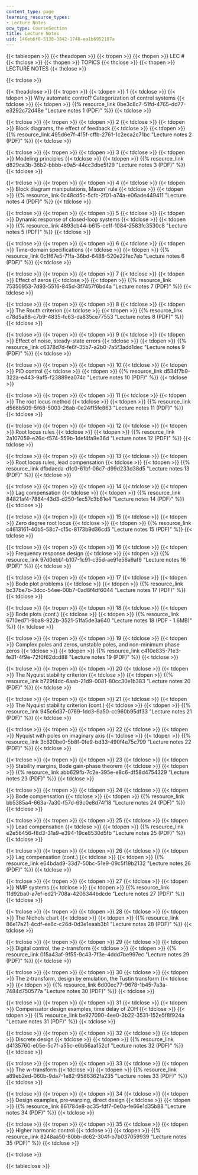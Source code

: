 ```yaml
---
content_type: page
learning_resource_types:
- Lecture Notes
ocw_type: CourseSection
title: Lecture Notes
uid: 146eb6f8-5138-3842-1748-ea1b6952187a
---
```


{{< tableopen >}}
{{< theadopen >}}
{{< tropen >}}
{{< thopen >}}
LEC #
{{< thclose >}}
{{< thopen >}}
TOPICS
{{< thclose >}}
{{< thopen >}}
LECTURE NOTES
{{< thclose >}}

{{< trclose >}}

{{< theadclose >}}
{{< tropen >}}
{{< tdopen >}}
1
{{< tdclose >}}
{{< tdopen >}}
Why automatic control? Categorization of control systems
{{< tdclose >}}
{{< tdopen >}}
{{% resource_link 0be3c8c7-51fd-4765-dd77-e3292c72d48e "Lecture notes 1 (PDF)" %}}
{{< tdclose >}}

{{< trclose >}}
{{< tropen >}}
{{< tdopen >}}
2
{{< tdclose >}}
{{< tdopen >}}
Block diagrams, the effect of feedback
{{< tdclose >}}
{{< tdopen >}}
{{% resource_link 495d6e7f-415f-cffb-2761-1c2eca2c71bc "Lecture notes 2 (PDF)" %}}
{{< tdclose >}}

{{< trclose >}}
{{< tropen >}}
{{< tdopen >}}
3
{{< tdclose >}}
{{< tdopen >}}
Modeling principles
{{< tdclose >}}
{{< tdopen >}}
{{% resource_link d829ca3b-36b2-bbbb-e9a5-44cc3dbe5f29 "Lecture notes 3 (PDF)" %}}
{{< tdclose >}}

{{< trclose >}}
{{< tropen >}}
{{< tdopen >}}
4
{{< tdclose >}}
{{< tdopen >}}
Block diagram manipulations, Mason' rule
{{< tdclose >}}
{{< tdopen >}}
{{% resource_link 0c48cd5c-5cfc-2f01-a74a-e06ade449411 "Lecture notes 4 (PDF)" %}}
{{< tdclose >}}

{{< trclose >}}
{{< tropen >}}
{{< tdopen >}}
5
{{< tdclose >}}
{{< tdopen >}}
Dynamic response of closed-loop systems
{{< tdclose >}}
{{< tdopen >}}
{{% resource_link 4893cb44-b615-ce1f-1084-2583fc3530c8 "Lecture notes 5 (PDF)" %}}
{{< tdclose >}}

{{< trclose >}}
{{< tropen >}}
{{< tdopen >}}
6
{{< tdclose >}}
{{< tdopen >}}
Time-domain specifications
{{< tdclose >}}
{{< tdopen >}}
{{% resource_link 0c1f67e5-71fa-36bd-6488-520e22fec7eb "Lecture notes 6 (PDF)" %}}
{{< tdclose >}}

{{< trclose >}}
{{< tropen >}}
{{< tdopen >}}
7
{{< tdclose >}}
{{< tdopen >}}
Effect of zeros
{{< tdclose >}}
{{< tdopen >}}
{{% resource_link 75350953-7d93-5516-845d-3f7457f6bd4a "Lecture notes 7 (PDF)" %}}
{{< tdclose >}}

{{< trclose >}}
{{< tropen >}}
{{< tdopen >}}
8
{{< tdclose >}}
{{< tdopen >}}
The Routh criterion
{{< tdclose >}}
{{< tdopen >}}
{{% resource_link c78d5a88-c7b9-4835-fc63-da835ce77553 "Lecture notes 8 (PDF)" %}}
{{< tdclose >}}

{{< trclose >}}
{{< tropen >}}
{{< tdopen >}}
9
{{< tdclose >}}
{{< tdopen >}}
Effect of noise, steady-state errors
{{< tdclose >}}
{{< tdopen >}}
{{% resource_link c6378d7d-fe6f-35b7-a2b0-7a5f3add1dec "Lecture notes 9 (PDF)" %}}
{{< tdclose >}}

{{< trclose >}}
{{< tropen >}}
{{< tdopen >}}
10
{{< tdclose >}}
{{< tdopen >}}
PID control
{{< tdclose >}}
{{< tdopen >}}
{{% resource_link d534f7b9-322a-e443-9af5-f23889ea074c "Lecture notes 10 (PDF)" %}}
{{< tdclose >}}

{{< trclose >}}
{{< tropen >}}
{{< tdopen >}}
11
{{< tdclose >}}
{{< tdopen >}}
The root locus method
{{< tdclose >}}
{{< tdopen >}}
{{% resource_link d566b509-5f68-5003-26ab-0e24f15fe863 "Lecture notes 11 (PDF)" %}}
{{< tdclose >}}

{{< trclose >}}
{{< tropen >}}
{{< tdopen >}}
12
{{< tdclose >}}
{{< tdopen >}}
Root locus rules
{{< tdclose >}}
{{< tdopen >}}
{{% resource_link 2a107059-e26d-f574-559b-1def4fa9e36d "Lecture notes 12 (PDF)" %}}
{{< tdclose >}}

{{< trclose >}}
{{< tropen >}}
{{< tdopen >}}
13
{{< tdclose >}}
{{< tdopen >}}
Root locus rules, lead compensation
{{< tdclose >}}
{{< tdopen >}}
{{% resource_link dfbdaeda-d1c0-61bf-06c7-d99d233d38d5 "Lecture notes 13 (PDF)" %}}
{{< tdclose >}}

{{< trclose >}}
{{< tropen >}}
{{< tdopen >}}
14
{{< tdclose >}}
{{< tdopen >}}
Lag compensation
{{< tdclose >}}
{{< tdopen >}}
{{% resource_link 84821af4-7884-43d3-d250-1ec57c3b81e4 "Lecture notes 14 (PDF)" %}}
{{< tdclose >}}

{{< trclose >}}
{{< tropen >}}
{{< tdopen >}}
15
{{< tdclose >}}
{{< tdopen >}}
Zero degree root locus
{{< tdclose >}}
{{< tdopen >}}
{{% resource_link c4613161-40b5-58c7-c15c-8173b9d36cd5 "Lecture notes 15 (PDF)" %}}
{{< tdclose >}}

{{< trclose >}}
{{< tropen >}}
{{< tdopen >}}
16
{{< tdclose >}}
{{< tdopen >}}
Frequency response design
{{< tdclose >}}
{{< tdopen >}}
{{% resource_link 97d0ebb1-b107-1c91-c35d-ae91e56a9af9 "Lecture notes 16 (PDF)" %}}
{{< tdclose >}}

{{< trclose >}}
{{< tropen >}}
{{< tdopen >}}
17
{{< tdclose >}}
{{< tdopen >}}
Bode plot problems
{{< tdclose >}}
{{< tdopen >}}
{{% resource_link bc37be7b-3dcc-54ee-00b7-0ad8f4df6044 "Lecture notes 17 (PDF)" %}}
{{< tdclose >}}

{{< trclose >}}
{{< tropen >}}
{{< tdopen >}}
18
{{< tdclose >}}
{{< tdopen >}}
Bode plots (cont.)
{{< tdclose >}}
{{< tdopen >}}
{{% resource_link 6710ed71-9ba8-922b-3521-51fa5de3a640 "Lecture notes 18 (PDF - 1.6MB)" %}}
{{< tdclose >}}

{{< trclose >}}
{{< tropen >}}
{{< tdopen >}}
19
{{< tdclose >}}
{{< tdopen >}}
Complex poles and zeros, unstable poles, and non-minimum phase zeros
{{< tdclose >}}
{{< tdopen >}}
{{% resource_link c410e835-71e3-fe31-4f9e-72f0f62dcd88 "Lecture notes 19 (PDF)" %}}
{{< tdclose >}}

{{< trclose >}}
{{< tropen >}}
{{< tdopen >}}
20
{{< tdclose >}}
{{< tdopen >}}
The Nyquist stability criterion
{{< tdclose >}}
{{< tdopen >}}
{{% resource_link b729f4dc-6aab-21d9-0081-80cc30e1b383 "Lecture notes 20 (PDF)" %}}
{{< tdclose >}}

{{< trclose >}}
{{< tropen >}}
{{< tdopen >}}
21
{{< tdclose >}}
{{< tdopen >}}
The Nyquist stability criterion (cont.)
{{< tdclose >}}
{{< tdopen >}}
{{% resource_link 945c6d37-0769-1dd3-9a50-cc960b95df33 "Lecture notes 21 (PDF)" %}}
{{< tdclose >}}

{{< trclose >}}
{{< tropen >}}
{{< tdopen >}}
22
{{< tdclose >}}
{{< tdopen >}}
Nyquist with poles on imaginary axis
{{< tdclose >}}
{{< tdopen >}}
{{% resource_link 3c620be0-5b8f-0fe9-bd33-490f4e75c799 "Lecture notes 22 (PDF)" %}}
{{< tdclose >}}

{{< trclose >}}
{{< tropen >}}
{{< tdopen >}}
23
{{< tdclose >}}
{{< tdopen >}}
Stability margins, Bode gain-phase theorem
{{< tdclose >}}
{{< tdopen >}}
{{% resource_link abb629fb-7c2e-395e-e8c6-df58d4754329 "Lecture notes 23 (PDF)" %}}
{{< tdclose >}}

{{< trclose >}}
{{< tropen >}}
{{< tdopen >}}
24
{{< tdclose >}}
{{< tdopen >}}
Bode compensation
{{< tdclose >}}
{{< tdopen >}}
{{% resource_link bb5385a4-663a-7a30-f57d-69c0e8d74f18 "Lecture notes 24 (PDF)" %}}
{{< tdclose >}}

{{< trclose >}}
{{< tropen >}}
{{< tdopen >}}
25
{{< tdclose >}}
{{< tdopen >}}
Lead compensation
{{< tdclose >}}
{{< tdopen >}}
{{% resource_link e2e56456-f8d3-31a9-e394-19ce8530d5fb "Lecture notes 25 (PDF)" %}}
{{< tdclose >}}

{{< trclose >}}
{{< tropen >}}
{{< tdopen >}}
26
{{< tdclose >}}
{{< tdopen >}}
Lag compensation (cont.)
{{< tdclose >}}
{{< tdopen >}}
{{% resource_link e64bdad9-33d7-50bc-51e9-09c5f19b2132 "Lecture notes 26 (PDF)" %}}
{{< tdclose >}}

{{< trclose >}}
{{< tropen >}}
{{< tdopen >}}
27
{{< tdclose >}}
{{< tdopen >}}
NMP systems
{{< tdclose >}}
{{< tdopen >}}
{{% resource_link 11d92ba0-a7ef-ed21-708a-4206344bdcde "Lecture notes 27 (PDF)" %}}
{{< tdclose >}}

{{< trclose >}}
{{< tropen >}}
{{< tdopen >}}
28
{{< tdclose >}}
{{< tdopen >}}
The Nichols chart
{{< tdclose >}}
{{< tdopen >}}
{{% resource_link 86e17a21-4cdf-ee6c-c26d-0d3e1eaab3b1 "Lecture notes 28 (PDF)" %}}
{{< tdclose >}}

{{< trclose >}}
{{< tropen >}}
{{< tdopen >}}
29
{{< tdclose >}}
{{< tdopen >}}
Digital control, the z-transform
{{< tdclose >}}
{{< tdopen >}}
{{% resource_link 015a43af-9f55-9c43-7f3e-4ddd7be997ec "Lecture notes 29 (PDF)" %}}
{{< tdclose >}}

{{< trclose >}}
{{< tropen >}}
{{< tdopen >}}
30
{{< tdclose >}}
{{< tdopen >}}
The z‐transform, design by emulation, the Tustin transform
{{< tdclose >}}
{{< tdopen >}}
{{% resource_link 6d00ec77-9678-1b45-7a3a-7484d750577a "Lecture notes 30 (PDF)" %}}
{{< tdclose >}}

{{< trclose >}}
{{< tropen >}}
{{< tdopen >}}
31
{{< tdclose >}}
{{< tdopen >}}
Compensator design examples, time delay of ZOH
{{< tdclose >}}
{{< tdopen >}}
{{% resource_link be927090-4ee0-3b22-3531-152e5f8f924a "Lecture notes 31 (PDF)" %}}
{{< tdclose >}}

{{< trclose >}}
{{< tropen >}}
{{< tdopen >}}
32
{{< tdclose >}}
{{< tdopen >}}
Discrete design
{{< tdclose >}}
{{< tdopen >}}
{{% resource_link d4135760-e05e-5c7f-a55c-e6b56aa152cf "Lecture notes 32 (PDF)" %}}
{{< tdclose >}}

{{< trclose >}}
{{< tropen >}}
{{< tdopen >}}
33
{{< tdclose >}}
{{< tdopen >}}
The w-transform
{{< tdclose >}}
{{< tdopen >}}
{{% resource_link a89eb2ed-060b-9da7-1e82-9586362fa235 "Lecture notes 33 (PDF)" %}}
{{< tdclose >}}

{{< trclose >}}
{{< tropen >}}
{{< tdopen >}}
34
{{< tdclose >}}
{{< tdopen >}}
Design examples, pre‐warping, direct design
{{< tdclose >}}
{{< tdopen >}}
{{% resource_link 861784e8-ac35-fdf7-0e0a-fe66e1d35b88 "Lecture notes 34 (PDF)" %}}
{{< tdclose >}}

{{< trclose >}}
{{< tropen >}}
{{< tdopen >}}
35
{{< tdclose >}}
{{< tdopen >}}
Higher harmonic control
{{< tdclose >}}
{{< tdopen >}}
{{% resource_link 8248aa50-80bb-dc62-304f-b7b037059939 "Lecture notes 35 (PDF)" %}}
{{< tdclose >}}

{{< trclose >}}

{{< tableclose >}}
